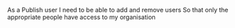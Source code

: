As a Publish user
I need to be able to add and remove users
So that only the appropriate people have access to my organisation